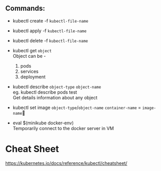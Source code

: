 ## Commands:
* kubectl create -f `kubectl-file-name`
* kubectl apply -f `kubectl-file-name`
* kubectl delete -f `kubectl-file-name`
* kubectl get `object`  
  Object can be -   
    1. pods
    2. services
    3. deployment

* kubectl describe `object-type` `object-name`  
  eg. kubectl describe pods test  
  Get details information about any object
* kubectl set image `object-type`/`object-name` `container-name` = `image-name`
* eval $(minikube docker-env)  
  Temporarily connect to the docker server in VM



# Cheat Sheet
https://kubernetes.io/docs/reference/kubectl/cheatsheet/